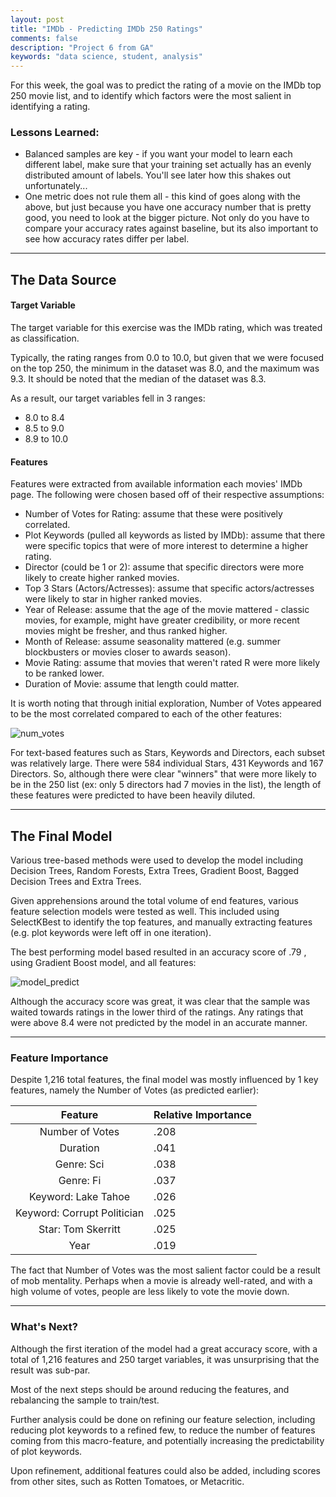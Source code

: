 ```yaml
---
layout: post
title: "IMDb - Predicting IMDb 250 Ratings"
comments: false
description: "Project 6 from GA"
keywords: "data science, student, analysis"
---
```


For this week, the goal was to predict the rating of a movie on the IMDb top 250 movie list, and to identify which factors were the most salient in identifying a rating.

### Lessons Learned:

- Balanced samples are key - if you want your model to learn each different label, make sure that your training set actually has an evenly distributed amount of labels. You'll see later how this shakes out unfortunately...
- One metric does not rule them all - this kind of goes along with the above, but just because you have one accuracy number that is pretty good, you need to look at the bigger picture. Not only do you have to compare your accuracy rates against baseline, but its also important to see how accuracy rates differ per label. 

---

## The Data Source 

#### Target Variable

The target variable for this exercise was the IMDb rating, which was treated as classification. 

Typically, the rating ranges from 0.0 to 10.0, but given that we were focused on the top 250, the minimum in the dataset was 8.0, and the maximum was 9.3. It should be noted that the median of the dataset was 8.3.

As a result, our target variables fell in 3 ranges:

- 8.0 to 8.4
- 8.5 to 9.0
- 8.9 to 10.0

#### Features

Features were extracted from available information each movies' IMDb page. The following were chosen based off of their respective assumptions:

- Number of Votes for Rating: assume that these were positively correlated. 
- Plot Keywords (pulled all keywords as listed by IMDb): assume that there were specific topics that were of more interest to determine a higher rating. 
- Director (could be 1 or 2): assume that specific directors were more likely to create higher ranked movies.
- Top 3 Stars (Actors/Actresses): assume that specific actors/actresses were likely to star in higher ranked movies.
- Year of Release: assume that the age of the movie mattered - classic movies, for example, might have greater credibility, or more recent movies might be fresher, and thus ranked higher.
- Month of Release: assume seasonality mattered (e.g. summer blockbusters or movies closer to awards season).
- Movie Rating: assume that movies that weren't rated R were more likely to be ranked lower.
- Duration of Movie: assume that length could matter.

It is worth noting that through initial exploration, Number of Votes appeared to be the most correlated compared to each of the other features:

![num_votes](http://yoyoyokatty.github.io/images_kl/project6-imdb/num_votes.png)

For text-based features such as Stars, Keywords and Directors, each subset was relatively large. There were 584 individual Stars, 431 Keywords and 167 Directors. So, although there were clear "winners" that were more likely to be in the 250 list (ex: only 5 directors had 7 movies in the list), the length of these features were predicted to have been heavily diluted.

---

## The Final Model

Various tree-based methods were used to develop the model including Decision Trees, Random Forests, Extra Trees, Gradient Boost, Bagged Decision Trees and Extra Trees. 

Given apprehensions around the total volume of end features, various feature selection models were tested as well. This included using SelectKBest to identify the top features, and manually extracting features (e.g. plot keywords were left off in one iteration).

The best performing model based resulted in an accuracy score of .79 , using Gradient Boost model, and all features:

![model_predict](http://yoyoyokatty.github.io/images_kl/project6-imdb/confusion_matrix.png)

Although the accuracy score was great, it was clear that the sample was waited towards ratings in the lower third of the ratings. Any ratings that were above 8.4 were not predicted by the model in an accurate manner.


---

### Feature Importance

Despite 1,216 total features, the final model was mostly influenced by 1 key features, namely the Number of Votes (as predicted earlier):

|          Feature            | Relative Importance | 
|:---------------------------:|---------------------|
| Number of Votes             | .208                |
| Duration                    | .041                |
| Genre: Sci                  | .038                |
| Genre: Fi                   | .037                |
| Keyword: Lake Tahoe         | .026                |
| Keyword: Corrupt Politician | .025                |
| Star: Tom Skerritt          | .025                |
| Year                        | .019                |

The fact that Number of Votes was the most salient factor could be a result of mob mentality. Perhaps when a movie is already well-rated, and with a high volume of votes, people are less likely to vote the movie down. 


---

### What's Next?

Although the first iteration of the model had a great accuracy score, with a total of 1,216 features and 250 target variables, it was unsurprising that the result was sub-par.

Most of the next steps should be around reducing the features, and rebalancing the sample to train/test.

Further analysis could be done on refining our feature selection, including reducing plot keywords to a refined few, to reduce the number of features coming from this macro-feature, and potentially increasing the predictability of plot keywords. 

Upon refinement, additional features could also be added, including scores from other sites, such as Rotten Tomatoes, or Metacritic. 
